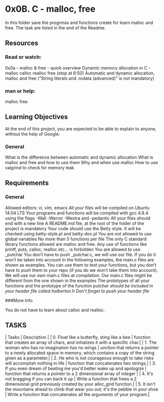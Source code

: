 # 0x0B. C - malloc, free

In this folder save the progrmas and functions create for learn malloc and free. The task are listed in the end of the Readme.

## Resources

### Read or watch:

0x0a - malloc & free - quick overview
Dynamic memory allocation in C - malloc calloc realloc free (stop at 6:50)
Automatic and dynamic allocation, malloc and free (“String literals and .rodata (advanced)” is not mandatory)

### man or help:

malloc
free

## Learning Objectives

At the end of this project, you are expected to be able to explain to anyone, without the help of Google:

### General

What is the difference between automatic and dynamic allocation
What is malloc and free and how to use them
Why and when use malloc
How to use valgrind to check for memory leak

## Requirements

### General

Allowed editors: vi, vim, emacs
All your files will be compiled on Ubuntu 14.04 LTS
Your programs and functions will be compiled with gcc 4.8.4 using the flags -Wall -Werror -Wextra and -pedantic
All your files should end with a new line
A README.md file, at the root of the folder of the project is mandatory
Your code should use the Betty style. It will be checked using betty-style.pl and betty-doc.pl
You are not allowed to use global variables
No more than 5 functions per file
The only C standard library functions allowed are malloc and free. Any use of functions like printf, puts, calloc, realloc etc… is forbidden
You are allowed to use _putchar
You don’t have to push _putchar.c, we will use our file. If you do it won’t be taken into account
In the following examples, the main.c files are shown as examples. You can use them to test your functions, but you don’t have to push them to your repo (if you do we won’t take them into account). We will use our own main.c files at compilation. Our main.c files might be different from the one shown in the examples
The prototypes of all your functions and the prototype of the function _putchar should be included in your header file called holberton.h
Don’t forget to push your header file_

###More Info

You do not have to learn about calloc and realloc.

## TASKS

| Tasks | Description |
| 0. Float like a butterfly, sting like a bee | function that creates an array of chars, and initializes it with a specific char.|
| 1. The woman who has no imagination has no wings | unction that returns a pointer to a newly allocated space in memory, which contains a copy of the string given as a parameter.|
| 2. He who is not courageous enough to take risks will accomplish nothing in life | function that concatenates two strings.|
| 3. If you even dream of beating me you'd better wake up and apologize | function that returns a pointer to a 2 dimensional array of integer |
| 4. It's not bragging if you can back it up | Write a function that frees a 2 dimensional grid previously created by your alloc_grid function.|
| 5. It isn't the mountains ahead to climb that wear you out; it's the pebble in your shoe | Write a function that concatenates all the arguments of your program.|
